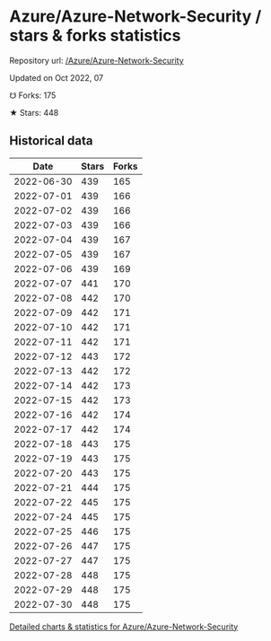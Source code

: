 # Azure/Azure-Network-Security / stars & forks statistics

Repository url: [/Azure/Azure-Network-Security](https://github.com/Azure/Azure-Network-Security)

Updated on Oct 2022, 07

☋ Forks: 175

★ Stars: 448

## Historical data
| Date | Stars | Forks |
|------|-------|-------|
| 2022-06-30 | 439 | 165 | 
| 2022-07-01 | 439 | 166 | 
| 2022-07-02 | 439 | 166 | 
| 2022-07-03 | 439 | 166 | 
| 2022-07-04 | 439 | 167 | 
| 2022-07-05 | 439 | 167 | 
| 2022-07-06 | 439 | 169 | 
| 2022-07-07 | 441 | 170 | 
| 2022-07-08 | 442 | 170 | 
| 2022-07-09 | 442 | 171 | 
| 2022-07-10 | 442 | 171 | 
| 2022-07-11 | 442 | 171 | 
| 2022-07-12 | 443 | 172 | 
| 2022-07-13 | 442 | 172 | 
| 2022-07-14 | 442 | 173 | 
| 2022-07-15 | 442 | 173 | 
| 2022-07-16 | 442 | 174 | 
| 2022-07-17 | 442 | 174 | 
| 2022-07-18 | 443 | 175 | 
| 2022-07-19 | 443 | 175 | 
| 2022-07-20 | 443 | 175 | 
| 2022-07-21 | 444 | 175 | 
| 2022-07-22 | 445 | 175 | 
| 2022-07-24 | 445 | 175 | 
| 2022-07-25 | 446 | 175 | 
| 2022-07-26 | 447 | 175 | 
| 2022-07-27 | 447 | 175 | 
| 2022-07-28 | 448 | 175 | 
| 2022-07-29 | 448 | 175 | 
| 2022-07-30 | 448 | 175 | 


[Detailed charts & statistics for Azure/Azure-Network-Security](https://reviewgithub.com/rep/Azure/Azure-Network-Security)
